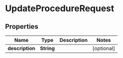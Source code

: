 

# UpdateProcedureRequest


## Properties

| Name | Type | Description | Notes |
|------------ | ------------- | ------------- | -------------|
|**description** | **String** |  |  [optional] |



